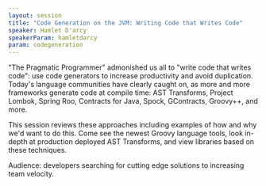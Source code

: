 ```yaml
---
layout: session
title: "Code Generation on the JVM: Writing Code that Writes Code"
speaker: Hamlet D'arcy
speakerParam: hamletdarcy
param: codegeneration
---
```


"The Pragmatic Programmer" admonished us all to "write code that writes code": use code generators to increase productivity and avoid duplication.
Today's language communities have clearly caught on, as more and more frameworks generate code at compile time:
AST Transforms, Project Lombok, Spring Roo, Contracts for Java, Spock, GContracts, Groovy++, and more.

This session reviews these approaches including examples of how and why we'd want to do this.
Come see the newest Groovy language tools, look in-depth at production deployed AST Transforms,
and view libraries based on these techniques.

Audience: developers searching for cutting edge solutions to increasing team velocity.